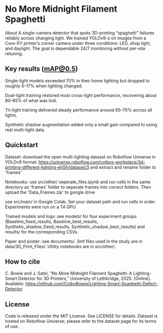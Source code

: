 # No More Midnight Filament Spaghetti 
About
A single-camera detector that spots 3D-printing “spaghetti” failures reliably across changing light. We trained YOLOv9-s on images from a Core-XY printer’s corner camera under three conditions: LED, shop light, and daylight. The goal is dependable 24/7 monitoring without per-site retuning.

## Key results (mAP@0.5)
Single-light models exceeded 70% in their home lighting but dropped to roughly 5–17% when lighting changed.

Dual-light training restored most cross-light performance, recovering about 80–85% of what was lost.

Tri-light training delivered steady performance around 65–70% across all lights.

Synthetic shadow augmentation added only a small gain compared to using real multi-light data.

## Quickstart
Dataset: download the open multi-lighting dataset on Roboflow Universe in YOLOv9 format: https://universe.roboflow.com/colbys-workplace/3d-printing-different-lighting-eh5fr/dataset/3 and extract and rename folder to 'frames'

Notebooks: use src/other/ seperate_files.ipynb and run cells in the same directory as 'frames' folder to seperate frames into correct folders. Then upload the 'Data_Frames.zip' to google drive

use src/main/ in Google Colab. Set your dataset path and run cells in order. Experiments were run on a T4 GPU.

Trained models and logs: see models/ for four experiment groups (Baseline_fixed_results, Baseline_best_results, Synthetic_shadow_fixed_results, Synthetic_shadow_best_results) and results/ for the corresponding CSVs.

Paper and poster: see documents/. 
3mf files used in the study are in data/3D_Print_Files/.
Utility notebooks are in src/other/.

## How to cite
C. Bowie and J. Satel, “No More Midnight Filament Spaghetti: A Lighting-Smart Detector for 3D Printers,” University of Lethbridge, 2025. [Online]. Available: https://github.com/ColbyBowie/Lighting-Smart-Spaghetti-Defect-Detector

## License
Code is released under the MIT License. See LICENSE for details.
Dataset is hosted on Roboflow Universe; please refer to the dataset page for its terms of use.
